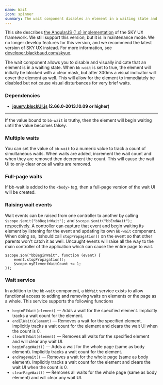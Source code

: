 ```yaml
---
name: Wait
icon: spinner
summary: The wait component disables an element in a waiting state and visually indicates that it is in a waiting state.
---
```


<bb-alert bb-alert-type="warning">This site describes <a href="https://angularjs.org/">the AngularJS (1.x) implementation</a> of the SKY UX framework. We still support this version, but it is in maintenance mode. We no longer develop features for this version, and we recommend the latest version of SKY UX instead. For more information, see <a href="https://developer.blackbaud.com/skyux">developer.blackbaud.com/skyux</a>.</bb-alert>


The wait component allows you to disable and visually indicate that an element is in a waiting state.
When `bb-wait` is set to true, the element will initially be blocked with a clear mask, but after 300ms a visual indicator will cover the element as well.
This will allow for the element to immediately be disabled but not cause visual disturbances for very brief waits.

### Dependencies ###

 - **[jquery.blockUI.js](http://malsup.com/jquery/block/) (2.66.0-2013.10.09 or higher)**

---

If the value bound to `bb-wait` is truthy, then the element will begin waiting until the value becomes falsey.

### Multiple waits ###
You can set the value of `bb-wait` to a numeric value to track a count of simultaneous waits.
When waits are added, increment the wait count and when they are removed then decrement the count.
This will cause the wait UI to only clear once all waits are removed.

### Full-page waits ###
If bb-wait is added to the `<body>` tag, then a full-page version of the wait UI will be created.

### Raising wait events ###
Wait events can be raised from one controller to another by calling `$scope.$emit("bbBeginWait");` and `$scope.$emit("bbEndWait");` respectively.
A controller can capture that event and begin waiting its element by listening for the event and updating its own `bb-wait` component.
When doing so, itshould call `stopPropagation()` on the event so that other parents won't catch it as well.
Uncaught events will raise all the way to the main controller of the application which can cause the entire page to wait.

    $scope.$on("bbBeginWait", function (event) {
        event.stopPropagation();
        $scope.myElementWaitCount += 1;
    });

### Wait service ###
In addition to the `bb-wait` component, a `bbWait` service exists to allow functional access to adding and removing waits on elements or the page as a whole.
This service supports the following functions

 - `beginElWait(element)` &mdash; Adds a wait for the specified element. Implicitly tracks a wait count for the element.
 - `endElWait(element)` &mdash; Removes a wait for the specified element. Implicitly tracks a wait count for the element and clears the wait UI when the count is 0.
 - `clearElWait(element)` &mdash; Removes all waits for the specified element and will clear any wait UI.
 - `beginPageWait()` &mdash; Adds a wait for the whole page (same as body element). Implicitly tracks a wait count for the element.
 - `endPageWait()` &mdash; Removes a wait for the whole page (same as body element). Implicitly tracks a wait count for the element and clears the wait UI when the count is 0.
 - `clearPageWait()` &mdash; Removes all waits for the whole page (same as body element) and will clear any wait UI.
